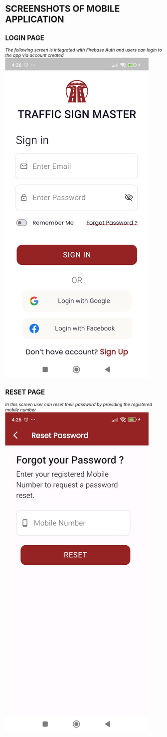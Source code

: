 # SCREENSHOTS OF MOBILE APPLICATION

## LOGIN PAGE
_The following screen is integrated with Firebase Auth and users can login to the app via account created_
![Login Page](./mobileApp/1-Login.jpg)

## RESET PAGE
_In this screen user can reset their password by providing the registered mobile number_
![Login Page](./mobileApp/2-Reset.jpg)

